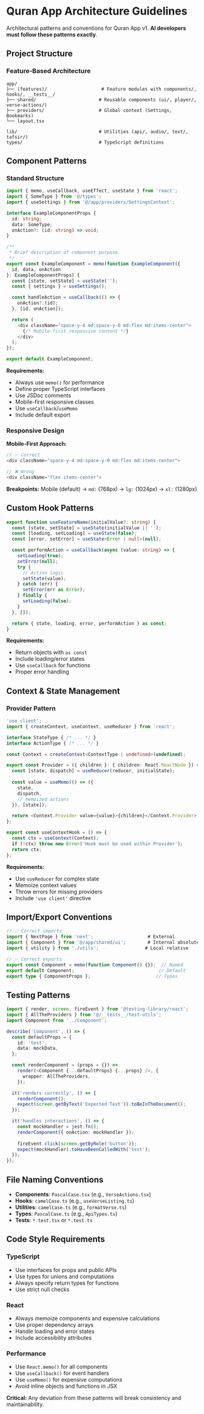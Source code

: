 # Quran App Architecture Guidelines

Architectural patterns and conventions for Quran App v1. **AI developers must follow these patterns exactly**.

## Project Structure

### Feature-Based Architecture

```
app/
├── (features)/                    # Feature modules with components/, hooks/, __tests__/
├── shared/                       # Reusable components (ui/, player/, verse-actions/)
├── providers/                    # Global context (Settings, Bookmarks)
└── layout.tsx

lib/                              # Utilities (api/, audio/, text/, tafsir/)
types/                            # TypeScript definitions
```

## Component Patterns

### Standard Structure

```typescript
import { memo, useCallback, useEffect, useState } from 'react';
import { SomeType } from '@/types';
import { useSettings } from '@/app/providers/SettingsContext';

interface ExampleComponentProps {
  id: string;
  data: SomeType;
  onAction?: (id: string) => void;
}

/**
 * Brief description of component purpose.
 */
export const ExampleComponent = memo(function ExampleComponent({
  id, data, onAction
}: ExampleComponentProps) {
  const [state, setState] = useState('');
  const { settings } = useSettings();

  const handleAction = useCallback(() => {
    onAction?.(id);
  }, [id, onAction]);

  return (
    <div className="space-y-4 md:space-y-0 md:flex md:items-center">
      {/* Mobile-first responsive content */}
    </div>
  );
});

export default ExampleComponent;
```

**Requirements:**
- Always use `memo()` for performance
- Define proper TypeScript interfaces
- Use JSDoc comments
- Mobile-first responsive classes
- Use `useCallback`/`useMemo`
- Include default export

### Responsive Design

**Mobile-First Approach:**
```typescript
// ✅ Correct
<div className="space-y-4 md:space-y-0 md:flex md:items-center">

// ❌ Wrong
<div className="flex items-center">
```

**Breakpoints:** Mobile (default) → `md:` (768px) → `lg:` (1024px) → `xl:` (1280px)

## Custom Hook Patterns

```typescript
export function useFeatureName(initialValue?: string) {
  const [state, setState] = useState(initialValue || '');
  const [loading, setLoading] = useState(false);
  const [error, setError] = useState<Error | null>(null);

  const performAction = useCallback(async (value: string) => {
    setLoading(true);
    setError(null);
    try {
      // Action logic
      setState(value);
    } catch (err) {
      setError(err as Error);
    } finally {
      setLoading(false);
    }
  }, []);

  return { state, loading, error, performAction } as const;
}
```

**Requirements:**
- Return objects with `as const`
- Include loading/error states
- Use `useCallback` for functions
- Proper error handling

## Context & State Management

### Provider Pattern

```typescript
'use client';
import { createContext, useContext, useReducer } from 'react';

interface StateType { /* ... */ }
interface ActionType { /* ... */ }

const Context = createContext<ContextType | undefined>(undefined);

export const Provider = ({ children }: { children: React.ReactNode }) => {
  const [state, dispatch] = useReducer(reducer, initialState);
  
  const value = useMemo(() => ({
    state,
    dispatch,
    // memoized actions
  }), [state]);

  return <Context.Provider value={value}>{children}</Context.Provider>;
};

export const useContextHook = () => {
  const ctx = useContext(Context);
  if (!ctx) throw new Error('Hook must be used within Provider');
  return ctx;
};
```

**Requirements:**
- Use `useReducer` for complex state
- Memoize context values
- Throw errors for missing providers
- Include `'use client'` directive

## Import/Export Conventions

```typescript
// ✅ Correct imports
import { NextPage } from 'next';                    # External
import { Component } from '@/app/shared/ui';        # Internal absolute
import { utility } from './utils';                 # Local relative

// ✅ Correct exports
export const Component = memo(function Component() {});  // Named
export default Component;                               // Default
export type { ComponentProps };                        // Types
```

## Testing Patterns

```typescript
import { render, screen, fireEvent } from '@testing-library/react';
import { AllTheProviders } from '@/__tests__/test-utils';
import Component from '../Component';

describe('Component', () => {
  const defaultProps = {
    id: 'test',
    data: mockData,
  };

  const renderComponent = (props = {}) =>
    render(<Component {...defaultProps} {...props} />, {
      wrapper: AllTheProviders,
    });

  it('renders correctly', () => {
    renderComponent();
    expect(screen.getByText('Expected Text')).toBeInTheDocument();
  });

  it('handles interactions', () => {
    const mockHandler = jest.fn();
    renderComponent({ onAction: mockHandler });
    
    fireEvent.click(screen.getByRole('button'));
    expect(mockHandler).toHaveBeenCalledWith('test');
  });
});
```

## File Naming Conventions

- **Components**: `PascalCase.tsx` (e.g., `VerseActions.tsx`)
- **Hooks**: `camelCase.ts` (e.g., `useVerseListing.ts`)
- **Utilities**: `camelCase.ts` (e.g., `formatVerse.ts`)
- **Types**: `PascalCase.ts` (e.g., `ApiTypes.ts`)
- **Tests**: `*.test.tsx` or `*.test.ts`

## Code Style Requirements

### TypeScript
- Use interfaces for props and public APIs
- Use types for unions and computations
- Always specify return types for functions
- Use strict null checks

### React
- Always memoize components and expensive calculations
- Use proper dependency arrays
- Handle loading and error states
- Include accessibility attributes

### Performance
- Use `React.memo()` for all components
- Use `useCallback()` for event handlers
- Use `useMemo()` for expensive computations
- Avoid inline objects and functions in JSX

**Critical:** Any deviation from these patterns will break consistency and maintainability.